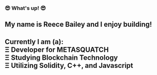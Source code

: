 ### 😎 What's up! 😎
My name is Reece Bailey and I enjoy building!
--------------------------------------------
Currently I am (a): <br />
Ξ Developer for METASQUATCH <br />
Ξ Studying Blockchain Technology <br />
Ξ Utilizing Solidity, C++, and Javascript <br />
--------------------------------------------



<!--
**Rbailey8857/Rbailey8857** is a ✨ _special_ ✨ repository because its `README.md` (this file) appears on your GitHub profile.

Here are some ideas to get you started:

- 🔭 I’m currently working on ...
- 🌱 I’m currently learning ...
- 👯 I’m looking to collaborate on ...
- 🤔 I’m looking for help with ...
- 💬 Ask me about ...
- 📫 How to reach me: ...
- 😄 Pronouns: ...
- ⚡ Fun fact: ...
-->
